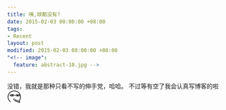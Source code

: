 ```yaml
---
title: 咦,球都没有?
date: 2015-02-03 00:00:00 +08:00
tags:
- Recent
layout: post
modified: 2015-02-03 08:00:00 +08:00
"<!-- image":
  feature: abstract-10.jpg -->
---
```


没错，我就是那种只看不写的伸手党，哈哈。
不过等有空了我会认真写博客的啦 ![smoke](../images/aru/45.png)
